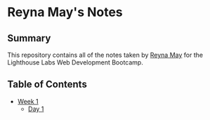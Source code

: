 # Reyna May's Notes

## Summary

This repository contains all of the notes taken by [Reyna May](https://github.com/reynaroma) for the Lighthouse Labs Web Development Bootcamp.

## Table of Contents
* [Week 1](Week_1)
  - [Day 1](Week_1/Day_1)



